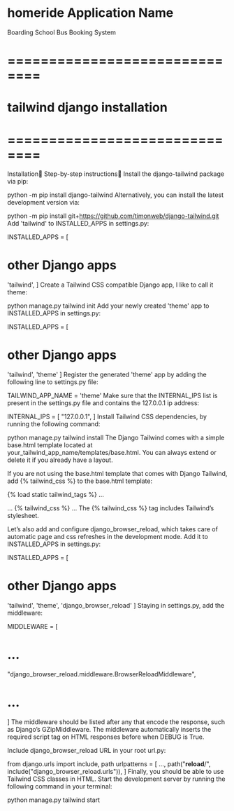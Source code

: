 # homeride Application Name
Boarding School Bus Booking System

# ==============================
# tailwind django installation
# ==============================
Installation
Step-by-step instructions
Install the django-tailwind package via pip:

python -m pip install django-tailwind
Alternatively, you can install the latest development version via:

python -m pip install git+https://github.com/timonweb/django-tailwind.git
Add 'tailwind' to INSTALLED_APPS in settings.py:

INSTALLED_APPS = [
  # other Django apps
  'tailwind',
]
Create a Tailwind CSS compatible Django app, I like to call it theme:

python manage.py tailwind init
Add your newly created 'theme' app to INSTALLED_APPS in settings.py:

INSTALLED_APPS = [
  # other Django apps
  'tailwind',
  'theme'
]
Register the generated 'theme' app by adding the following line to settings.py file:

TAILWIND_APP_NAME = 'theme'
Make sure that the INTERNAL_IPS list is present in the settings.py file and contains the 127.0.0.1 ip address:

INTERNAL_IPS = [
    "127.0.0.1",
]
Install Tailwind CSS dependencies, by running the following command:

python manage.py tailwind install
The Django Tailwind comes with a simple base.html template located at your_tailwind_app_name/templates/base.html. You can always extend or delete it if you already have a layout.

If you are not using the base.html template that comes with Django Tailwind, add {% tailwind_css %} to the base.html template:

{% load static tailwind_tags %}
...
<head>
   ...
   {% tailwind_css %}
   ...
</head>
The {% tailwind_css %} tag includes Tailwind’s stylesheet.

Let’s also add and configure django_browser_reload, which takes care of automatic page and css refreshes in the development mode. Add it to INSTALLED_APPS in settings.py:

INSTALLED_APPS = [
  # other Django apps
  'tailwind',
  'theme',
  'django_browser_reload'
]
Staying in settings.py, add the middleware:

MIDDLEWARE = [
  # ...
  "django_browser_reload.middleware.BrowserReloadMiddleware",
  # ...
]
The middleware should be listed after any that encode the response, such as Django’s GZipMiddleware. The middleware automatically inserts the required script tag on HTML responses before </body> when DEBUG is True.

Include django_browser_reload URL in your root url.py:

from django.urls import include, path
urlpatterns = [
    ...,
    path("__reload__/", include("django_browser_reload.urls")),
]
Finally, you should be able to use Tailwind CSS classes in HTML. Start the development server by running the following command in your terminal:

python manage.py tailwind start
